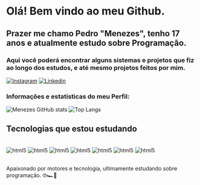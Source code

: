 # Olá! Bem vindo ao meu Github.
## Prazer me chamo Pedro "Menezes", tenho 17 anos e atualmente estudo sobre Programação.
### Aqui você poderá encontrar alguns sistemas e projetos que fiz ao longo dos estudos, e até mesmo projetos feitos por mim.

[![Instagram](https://img.shields.io/badge/Instagram-E4405F?style=for-the-badge&logo=instagram&logoColor=white)](https://instagram.com/014.bigodee)
[![Linkedin](https://img.shields.io/badge/LinkedIn-0077B5?style=for-the-badge&logo=linkedin&logoColor=white)](https://www.linkedin.com/in/pedromenezes835)

### Informações e estatísticas do meu Perfil:
![Menezes GitHub stats](https://github-readme-stats.vercel.app/api?username=CorleoneMenezes&show_icons=true&theme=tokyonight)
![Top Langs](https://github-readme-stats.vercel.app/api/top-langs/?username=CorleoneMenezes&layout=compact)

## Tecnologias que estou estudando

<div style="display: inline_block"><br/>
<img align="center" alt="html5" src="https://img.shields.io/badge/HTML5-E34F26?style=for-the-badge&logo=html5&logoColor=white">
<img align="center" alt="html5" src="https://img.shields.io/badge/TypeScript-007ACC?style=for-the-badge&logo=typescript&logoColor=white">
<img align="center" alt="html5" src="https://img.shields.io/badge/JavaScript-F7DF1E?style=for-the-badge&logo=javascript&logoColor=black">
<img align="center" alt="html5" src="https://img.shields.io/badge/CSS3-1572B6?style=for-the-badge&logo=css3&logoColor=white">
<img align="center" alt="html5" src="https://img.shields.io/badge/Sass-CC6699?style=for-the-badge&logo=sass&logoColor=white">
<img align="center" alt="html5" src="https://img.shields.io/badge/React-20232A?style=for-the-badge&logo=react&logoColor=61DAFB">
<img align="center" alt="html5" src="https://img.shields.io/badge/Node.js-43853D?style=for-the-badge&logo=node.js&logoColor=white">
</div><br/>

Apaixonado por motores e tecnologia, ultimamente estudando sobre programação. 🤓🏎️🏁
